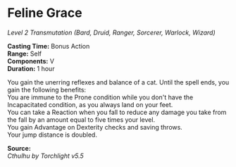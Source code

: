 # Feline Grace
*Level 2 Transmutation (Bard, Druid, Ranger, Sorcerer, Warlock, Wizard)*

**Casting Time:** Bonus Action  
**Range:** Self  
**Components:** V  
**Duration:** 1 hour

You gain the unerring reflexes and balance of a cat. Until the spell ends, you gain the following benefits:  
You are immune to the Prone condition while you don't have the Incapacitated condition, as you always land on your feet.  
You can take a Reaction when you fall to reduce any damage you take from the fall by an amount equal to five times your level.  
You gain Advantage on Dexterity checks and saving throws.  
Your jump distance is doubled.

**Source:**  
*Cthulhu by Torchlight v5.5*